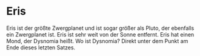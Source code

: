 # Eris

Eris ist der größte Zwergplanet und ist sogar größer als Pluto, der ebenfalls
ein Zwergplanet ist. Eris ist sehr weit von der Sonne entfernt. Eris hat einen
Mond, der Dysnomia heißt. Wo ist Dysnomia? Direkt unter dem Punkt am Ende dieses
letzten Satzes.
